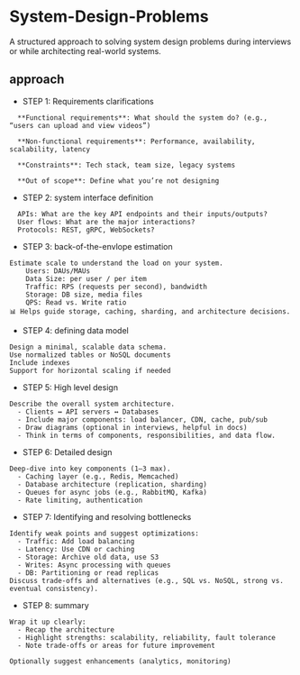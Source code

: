 # System-Design-Problems
A structured approach to solving system design problems during interviews or while architecting real-world systems.

## approach 
- STEP 1: Requirements clarifications
```
  **Functional requirements**: What should the system do? (e.g., “users can upload and view videos”)
  
  **Non-functional requirements**: Performance, availability, scalability, latency
  
  **Constraints**: Tech stack, team size, legacy systems
  
  **Out of scope**: Define what you’re not designing
```
- STEP 2: system interface definition
```
  APIs: What are the key API endpoints and their inputs/outputs?
  User flows: What are the major interactions?
  Protocols: REST, gRPC, WebSockets?
```
- STEP 3: back-of-the-envlope estimation
```
Estimate scale to understand the load on your system.
    Users: DAUs/MAUs
    Data Size: per user / per item
    Traffic: RPS (requests per second), bandwidth
    Storage: DB size, media files
    QPS: Read vs. Write ratio
📊 Helps guide storage, caching, sharding, and architecture decisions.
```
- STEP 4: defining data model
```
Design a minimal, scalable data schema.
Use normalized tables or NoSQL documents
Include indexes
Support for horizontal scaling if needed
```
- STEP 5: High level design
```
Describe the overall system architecture.
  - Clients ↔ API servers ↔ Databases
  - Include major components: load balancer, CDN, cache, pub/sub
  - Draw diagrams (optional in interviews, helpful in docs)
  - Think in terms of components, responsibilities, and data flow.
```
- STEP 6: Detailed design
```
Deep-dive into key components (1–3 max).
  - Caching layer (e.g., Redis, Memcached)
  - Database architecture (replication, sharding)
  - Queues for async jobs (e.g., RabbitMQ, Kafka)
  - Rate limiting, authentication
```
- STEP 7: Identifying and resolving bottlenecks
```
Identify weak points and suggest optimizations:
  - Traffic: Add load balancing
  - Latency: Use CDN or caching
  - Storage: Archive old data, use S3
  - Writes: Async processing with queues
  - DB: Partitioning or read replicas
Discuss trade-offs and alternatives (e.g., SQL vs. NoSQL, strong vs. eventual consistency).
```
- STEP 8: summary
```
Wrap it up clearly:
  - Recap the architecture
  - Highlight strengths: scalability, reliability, fault tolerance
  - Note trade-offs or areas for future improvement

Optionally suggest enhancements (analytics, monitoring)
```
